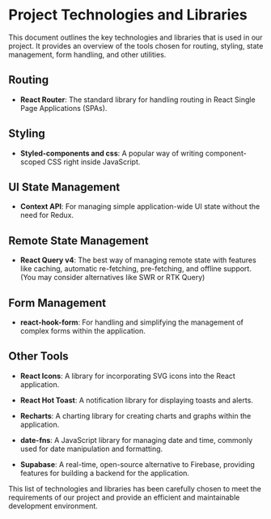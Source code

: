 # Project Technologies and Libraries

This document outlines the key technologies and libraries that is used in our project. It provides an overview of the tools chosen for routing, styling, state management, form handling, and other utilities.

## Routing

- **React Router**: The standard library for handling routing in React Single Page Applications (SPAs).

## Styling

- **Styled-components and css**: A popular way of writing component-scoped CSS right inside JavaScript.

## UI State Management

- **Context API**: For managing simple application-wide UI state without the need for Redux.

## Remote State Management

- **React Query v4**: The best way of managing remote state with features like caching, automatic re-fetching, pre-fetching, and offline support. (You may consider alternatives like SWR or RTK Query)

## Form Management

- **react-hook-form**: For handling and simplifying the management of complex forms within the application.

## Other Tools

- **React Icons**: A library for incorporating SVG icons into the React application.

- **React Hot Toast**: A notification library for displaying toasts and alerts.

- **Recharts**: A charting library for creating charts and graphs within the application.

- **date-fns**: A JavaScript library for managing date and time, commonly used for date manipulation and formatting.

- **Supabase**: A real-time, open-source alternative to Firebase, providing features for building a backend for the application.

This list of technologies and libraries has been carefully chosen to meet the requirements of our project and provide an efficient and maintainable development environment.
